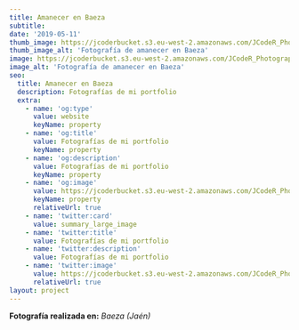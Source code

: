 ```yaml
---
title: Amanecer en Baeza
subtitle:
date: '2019-05-11'
thumb_image: https://jcoderbucket.s3.eu-west-2.amazonaws.com/JCodeR_Photography/mini-paisaje-6.jpg
thumb_image_alt: 'Fotografía de amanecer en Baeza'
image: https://jcoderbucket.s3.eu-west-2.amazonaws.com/JCodeR_Photography/paisaje-6.jpg
image_alt: 'Fotografía de amanecer en Baeza'
seo:
  title: Amanecer en Baeza
  description: Fotografías de mi portfolio
  extra:
    - name: 'og:type'
      value: website
      keyName: property
    - name: 'og:title'
      value: Fotografías de mi portfolio
      keyName: property
    - name: 'og:description'
      value: Fotografías de mi portfolio
      keyName: property
    - name: 'og:image'
      value: https://jcoderbucket.s3.eu-west-2.amazonaws.com/JCodeR_Photography/mini-paisaje-6.jpg
      keyName: property
      relativeUrl: true
    - name: 'twitter:card'
      value: summary_large_image
    - name: 'twitter:title'
      value: Fotografías de mi portfolio
    - name: 'twitter:description'
      value: Fotografías de mi portfolio
    - name: 'twitter:image'
      value: https://jcoderbucket.s3.eu-west-2.amazonaws.com/JCodeR_Photography/mini-paisaje-6.jpg
      relativeUrl: true
layout: project
---
```


**Fotografía realizada en:**  *Baeza (Jaén)*